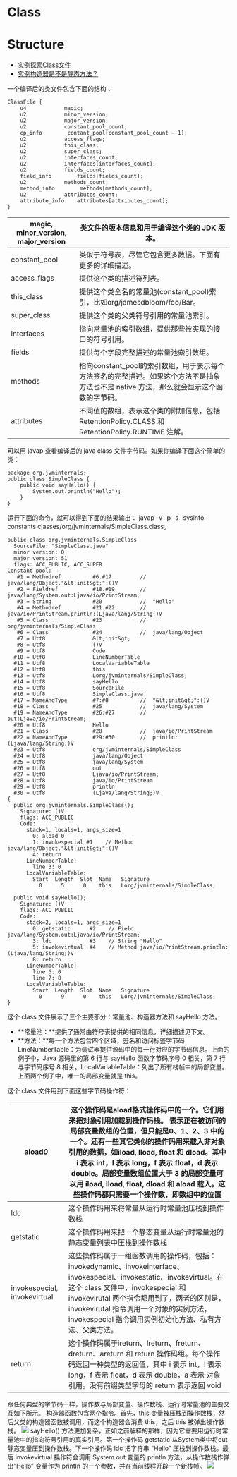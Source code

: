 # Class

# Structure
- [实例探索Class文件](http://www.importnew.com/17086.html)
- [实例构造器是不是静态方法？](http://rednaxelafx.iteye.com/blog/652719)

一个编译后的类文件包含下面的结构：
```
ClassFile {
    u4            magic;
    u2            minor_version;
    u2            major_version;
    u2            constant_pool_count;
    cp_info        contant_pool[constant_pool_count – 1];
    u2            access_flags;
    u2            this_class;
    u2            super_class;
    u2            interfaces_count;
    u2            interfaces[interfaces_count];
    u2            fields_count;
    field_info        fields[fields_count];
    u2            methods_count;
    method_info        methods[methods_count];
    u2            attributes_count;
    attribute_info    attributes[attributes_count];
}
```


| magic, minor_version, major_version | 类文件的版本信息和用于编译这个类的 JDK 版本。                |
| ----------------------------------- | ---------------------------------------- |
| constant_pool                       | 类似于符号表，尽管它包含更多数据。下面有更多的详细描述。             |
| access_flags                        | 提供这个类的描述符列表。                             |
| this_class                          | 提供这个类全名的常量池(constant_pool)索引，比如org/jamesdbloom/foo/Bar。 |
| super_class                         | 提供这个类的父类符号引用的常量池索引。                      |
| interfaces                          | 指向常量池的索引数组，提供那些被实现的接口的符号引用。              |
| fields                              | 提供每个字段完整描述的常量池索引数组。                      |
| methods                             | 指向constant_pool的索引数组，用于表示每个方法签名的完整描述。如果这个方法不是抽象方法也不是 native 方法，那么就会显示这个函数的字节码。 |
| attributes                          | 不同值的数组，表示这个类的附加信息，包括 RetentionPolicy.CLASS 和 RetentionPolicy.RUNTIME 注解。 |

可以用 javap 查看编译后的 java class 文件字节码。如果你编译下面这个简单的类：
```
package org.jvminternals;
public class SimpleClass {
    public void sayHello() {
        System.out.println("Hello");
    }
}
```

运行下面的命令，就可以得到下面的结果输出： javap -v -p -s -sysinfo -constants classes/org/jvminternals/SimpleClass.class。
```
public class org.jvminternals.SimpleClass
  SourceFile: "SimpleClass.java"
  minor version: 0
  major version: 51
  flags: ACC_PUBLIC, ACC_SUPER
Constant pool:
   #1 = Methodref          #6.#17         //  java/lang/Object."&lt;init&gt;":()V
   #2 = Fieldref           #18.#19        //  java/lang/System.out:Ljava/io/PrintStream;
   #3 = String             #20            //  "Hello"
   #4 = Methodref          #21.#22        //  java/io/PrintStream.println:(Ljava/lang/String;)V
   #5 = Class              #23            //  org/jvminternals/SimpleClass
   #6 = Class              #24            //  java/lang/Object
   #7 = Utf8               &lt;init&gt;
   #8 = Utf8               ()V
   #9 = Utf8               Code
  #10 = Utf8               LineNumberTable
  #11 = Utf8               LocalVariableTable
  #12 = Utf8               this
  #13 = Utf8               Lorg/jvminternals/SimpleClass;
  #14 = Utf8               sayHello
  #15 = Utf8               SourceFile
  #16 = Utf8               SimpleClass.java
  #17 = NameAndType        #7:#8          //  "&lt;init&gt;":()V
  #18 = Class              #25            //  java/lang/System
  #19 = NameAndType        #26:#27        //  out:Ljava/io/PrintStream;
  #20 = Utf8               Hello
  #21 = Class              #28            //  java/io/PrintStream
  #22 = NameAndType        #29:#30        //  println:(Ljava/lang/String;)V
  #23 = Utf8               org/jvminternals/SimpleClass
  #24 = Utf8               java/lang/Object
  #25 = Utf8               java/lang/System
  #26 = Utf8               out
  #27 = Utf8               Ljava/io/PrintStream;
  #28 = Utf8               java/io/PrintStream
  #29 = Utf8               println
  #30 = Utf8               (Ljava/lang/String;)V
{
  public org.jvminternals.SimpleClass();
    Signature: ()V
    flags: ACC_PUBLIC
    Code:
      stack=1, locals=1, args_size=1
        0: aload_0
        1: invokespecial #1    // Method java/lang/Object."&lt;init&gt;":()V
        4: return
      LineNumberTable:
        line 3: 0
      LocalVariableTable:
        Start  Length  Slot  Name   Signature
          0      5      0    this   Lorg/jvminternals/SimpleClass;
 
  public void sayHello();
    Signature: ()V
    flags: ACC_PUBLIC
    Code:
      stack=2, locals=1, args_size=1
        0: getstatic      #2    // Field java/lang/System.out:Ljava/io/PrintStream;
        3: ldc            #3    // String "Hello"
        5: invokevirtual  #4    // Method java/io/PrintStream.println:(Ljava/lang/String;)V
        8: return
      LineNumberTable:
        line 6: 0
        line 7: 8
      LocalVariableTable:
        Start  Length  Slot  Name   Signature
          0      9      0    this   Lorg/jvminternals/SimpleClass;
}
```
这个 class 文件展示了三个主要部分：常量池、构造器方法和 sayHello 方法。

- **常量池：**提供了通常由符号表提供的相同信息，详细描述见下文。
- **方法：**每一个方法包含四个区域，签名和访问标签字节码LineNumberTable：为调试器提供源码中的每一行对应的字节码信息。上面的例子中，Java 源码里的第 6 行与 sayHello 函数字节码序号 0 相关，第 7 行与字节码序号 8 相关。LocalVariableTable：列出了所有栈帧中的局部变量。上面两个例子中，唯一的局部变量就是 this。

这个 class 文件用到下面这些字节码操作符：

| aload*0*                     | 这个操作码是aload格式操作码中的一个。它们用来把对象引用加载到操作码栈。 表示正在被访问的局部变量数组的位置，但只能是0、1、2、3 中的一个。还有一些其它类似的操作码用来载入非对象引用的数据，如iload, lload, float 和 dload。其中 i 表示 int，l 表示 long，f 表示 float，d 表示 double。局部变量数组位置大于 3 的局部变量可以用 iload, lload, float, dload 和 aload 载入。这些操作码都只需要一个操作数，即数组中的位置 |
| ---------------------------- | ---------------------------------------- |
| ldc                          | 这个操作码用来将常量从运行时常量池压栈到操作数栈                 |
| getstatic                    | 这个操作码用来把一个静态变量从运行时常量池的静态变量列表中压栈到操作数栈     |
| invokespecial, invokevirtual | 这些操作码属于一组函数调用的操作码，包括：invokedynamic、invokeinterface、invokespecial、invokestatic、invokevirtual。在这个 class 文件中，invokespecial 和 invokevirutal 两个指令都用到了，两者的区别是，invokevirutal 指令调用一个对象的实例方法，invokespecial 指令调用实例初始化方法、私有方法、父类方法。 |
| return                       | 这个操作码属于ireturn、lreturn、freturn、dreturn、areturn 和 return 操作码组。每个操作码返回一种类型的返回值，其中 i 表示 int，l 表示 long，f 表示 float，d 表示 double，a 表示 对象引用。没有前缀类型字母的 return 表示返回 void |

跟任何典型的字节码一样，操作数与局部变量、操作数栈、运行时常量池的主要交互如下所示。
构造器函数包含两个指令。首先，this 变量被压栈到操作数栈，然后父类的构造器函数被调用，而这个构造器会消费 this，之后 this 被弹出操作数栈。
![](http://incdn1.b0.upaiyun.com/2016/02/2de41f30abe1e66e98211e54cc110024-1024x846.png)
sayHello() 方法更加复杂，正如之前解释的那样，因为它需要用运行时常量池中的指向符号引用的真实引用。第一个操作码 getstatic 从System类中将out静态变量压到操作数栈。下一个操作码 ldc 把字符串 “Hello” 压栈到操作数栈。最后 invokevirtual 操作符会调用 System.out 变量的 println 方法，从操作数栈作弹出”Hello” 变量作为 println 的一个参数，并在当前线程开辟一个新栈帧。
![](http://incdn1.b0.upaiyun.com/2016/02/81fee9586ec0b61b5dde85b99e114fd9-646x1024.png)
















